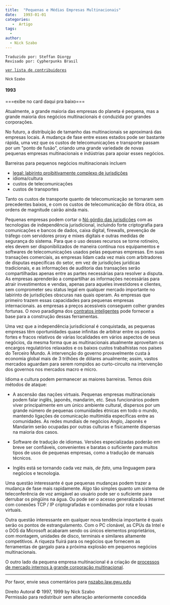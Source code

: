 ```yaml
---
title:  "Pequenas e Médias Empresas Multinacionais"
date:   1993-01-01
categories:
   -  Artigo
tags:
  -
author:
  - Nick Szabo
---
```

```
Traduzido por: Steffan Diorgy 
Revisado por: Cypherpunks Brasil
```
[```ver lista de contribuidores```](/about/#contribuidores)


<small>Nick Szabo</small>  

#### 1993  
===exibe no card daqui pra baixo===


Atualmente, a grande maioria das empresas do planeta é pequena, mas a grande maioria dos negócios multinacionais é conduzida por grandes corporações.

No futuro, a distribuição de tamanho das multinacionais se aproximará das empresas locais. A mudança de fase entre esses estados pode ser bastante rápida, uma vez que os custos de telecomunicações e transporte passam por um "ponto de fusão", criando uma grande variedade de novas pequenas empresas multinacionais e indústrias para apoiar esses negócios.

Barreiras para pequenos negócios multinacionais incluem

*   [legal: labirinto proibitivamente complexo de jurisdições](http://freenet.vcu.edu/science/lawtech/intl.html)
*   idioma/cultura
*   custos de telecomunicações
*   custos de transportes

Tanto os custos de transporte quanto de telecomunicação se tornaram sem precedentes baixos, e com os custos de telecomunicação de fibra ótica, as ordens de magnitude cairão ainda mais.

Pequenas empresas podem cortar o [Nó górdio das jurisdições](http://www.replay.com/cpunk/cptext.html) com as tecnologias de independência jurisdicional, incluindo forte criptografia para comunicações e bancos de dados, caixa digital, firewalls, prevenção de tráfego com servidores proxy e mixes digitais e outras medidas de segurança do sistema. Para que o uso desses recursos se torne rotineiro, eles devem ser disponibilizados de maneira contínua nos equipamentos e softwares de telecomunicações usados ​​pelas pequenas empresas. Em suas transações comerciais, as empresas lidam cada vez mais com arbitradores de disputas específicas do setor, em vez de jurisdições jurídicas tradicionais, e as informações de auditoria das transações serão compartilhadas apenas entre as partes necessárias para resolver a disputa. As empresas aprenderão a compartilhar as informações necessárias para atrair investimentos e vendas, apenas para aqueles investidores e clientes, sem comprometer seu status legal em qualquer mercado importante no labirinto de jurisdições obscuras nas quais operam. As empresas que primeiro trazem essas capacidades para pequenas empresas internacionais. as empresas a preços acessíveis conseguem colher grandes fortunas. O novo paradigma dos [contratos inteligentes](http://szabo.best.vwh.net/smart.contracts.html) pode fornecer a base para a construção dessas ferramentas.

Uma vez que a independência jurisdicional é conquistada, as pequenas empresas têm oportunidades quase infinitas de arbitrar entre os pontos fortes e fracos relativos de várias localidades em vários aspectos de seus negócios, da mesma forma que as multinacionais atualmente aproveitam os encargos regulatórios relaxados e os baixos custos trabalhistas nos países do Terceiro Mundo. A intervenção do governo provavelmente custa à economia global mais de 3 trilhões de dólares anualmente; assim, vastos mercados aguardam para serem rompidos ao curto-circuito na intervenção dos governos nos mercados macro e micro.

Idioma e cultura podem permanecer as maiores barreiras. Temos dois métodos de ataque:

*   A ascensão das nações virtuais. Pequenas empresas multinacionais podem falar inglês, japonês, mandarim, etc. Seus funcionários podem viver principalmente em um único ambiente cultural, dispersos por um grande número de pequenas comunidades étnicas em todo o mundo, mantendo ligações de comunicação multimídia específicas entre as comunidades. As redes mundiais de negócios Anglo, Japonês e Mandarim serão ocupadas por outras culturas e fisicamente dispersas na maioria dos casos.

*   Software de tradução de idiomas. Versões especializadas poderão em breve ser confiáveis, convenientes e baratas o suficiente para muitos tipos de usos de pequenas empresas, como a tradução de manuais técnicos.

*   Inglês está se tornando cada vez mais, _de fato_, uma linguagem para negócios e tecnologia.

Uma questão interessante é que pequenas mudanças podem trazer a mudança de fase mais rapidamente. Algo tão simples quanto um sistema de teleconferência de voz amigável ao usuário pode ser o suficiente para derrubar os pingüins na água. Ou pode ser o acesso generalizado à Internet com conexões TCP / IP criptografadas e combinadas por rota e lousas virtuais.

Outra questão interessante em qualquer nova tendência importante é quais serão os pontos de estrangulamento. Com o PC clonável, as CPUs da Intel e o DOS da Microsoft acabaram sendo os únicos elementos proprietários, com montagem, unidades de disco, terminais e similares altamente competitivos. A riqueza fluirá para os negócios que fornecem as ferramentas de gargalo para a próxima explosão em pequenos negócios multinacionais.

O outro lado da pequena empresa multinacional é a criação de [processos de mercado internos à grande corporação multinacional](http://web.gmu.edu/departments/cmp/CMBM/CMBM.html).

* * *

Por favor, envie seus comentários para [nszabo.law.gwu.edu](http://nszabo.law.gwu.edu)

Direito Autoral © 1997, 1999 by Nick Szabo  
Permissão para redistribuir sem alteração anteriormente concedida
